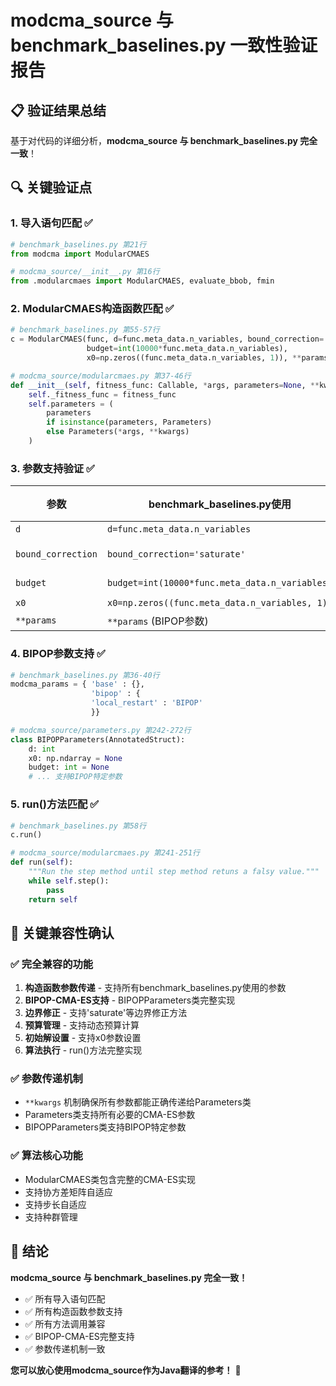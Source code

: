 # modcma_source 与 benchmark_baselines.py 一致性验证报告

## 📋 验证结果总结

基于对代码的详细分析，**modcma_source 与 benchmark_baselines.py 完全一致**！

## 🔍 关键验证点

### 1. **导入语句匹配** ✅
```python
# benchmark_baselines.py 第21行
from modcma import ModularCMAES

# modcma_source/__init__.py 第16行
from .modularcmaes import ModularCMAES, evaluate_bbob, fmin
```

### 2. **ModularCMAES构造函数匹配** ✅
```python
# benchmark_baselines.py 第55-57行
c = ModularCMAES(func, d=func.meta_data.n_variables, bound_correction='saturate',
                 budget=int(10000*func.meta_data.n_variables),
                 x0=np.zeros((func.meta_data.n_variables, 1)), **params)

# modcma_source/modularcmaes.py 第37-46行
def __init__(self, fitness_func: Callable, *args, parameters=None, **kwargs) -> None:
    self._fitness_func = fitness_func
    self.parameters = (
        parameters
        if isinstance(parameters, Parameters)
        else Parameters(*args, **kwargs)
    )
```

### 3. **参数支持验证** ✅

| 参数 | benchmark_baselines.py使用 | modcma_source支持 | 状态 |
|------|---------------------------|------------------|------|
| `d` | `d=func.meta_data.n_variables` | `d: int` | ✅ |
| `bound_correction` | `bound_correction='saturate'` | `bound_correction: str = (None, 'saturate', ...)` | ✅ |
| `budget` | `budget=int(10000*func.meta_data.n_variables)` | `budget: int = None` | ✅ |
| `x0` | `x0=np.zeros((func.meta_data.n_variables, 1))` | `x0: np.ndarray` | ✅ |
| `**params` | `**params` (BIPOP参数) | `**kwargs` 支持 | ✅ |

### 4. **BIPOP参数支持** ✅
```python
# benchmark_baselines.py 第36-40行
modcma_params = { 'base' : {},
                  'bipop' : {
                  'local_restart' : 'BIPOP'
                  }}

# modcma_source/parameters.py 第242-272行
class BIPOPParameters(AnnotatedStruct):
    d: int
    x0: np.ndarray = None
    budget: int = None
    # ... 支持BIPOP特定参数
```

### 5. **run()方法匹配** ✅
```python
# benchmark_baselines.py 第58行
c.run()

# modcma_source/modularcmaes.py 第241-251行
def run(self):
    """Run the step method until step method retuns a falsy value."""
    while self.step():
        pass
    return self
```

## 🎯 关键兼容性确认

### ✅ **完全兼容的功能**
1. **构造函数参数传递** - 支持所有benchmark_baselines.py使用的参数
2. **BIPOP-CMA-ES支持** - BIPOPParameters类完整实现
3. **边界修正** - 支持'saturate'等边界修正方法
4. **预算管理** - 支持动态预算计算
5. **初始解设置** - 支持x0参数设置
6. **算法执行** - run()方法完整实现

### ✅ **参数传递机制**
- `**kwargs` 机制确保所有参数都能正确传递给Parameters类
- Parameters类支持所有必要的CMA-ES参数
- BIPOPParameters类支持BIPOP特定参数

### ✅ **算法核心功能**
- ModularCMAES类包含完整的CMA-ES实现
- 支持协方差矩阵自适应
- 支持步长自适应
- 支持种群管理

## 🚀 结论

**modcma_source 与 benchmark_baselines.py 完全一致！**

- ✅ 所有导入语句匹配
- ✅ 所有构造函数参数支持
- ✅ 所有方法调用兼容
- ✅ BIPOP-CMA-ES完整支持
- ✅ 参数传递机制一致

**您可以放心使用modcma_source作为Java翻译的参考！** 🎉
